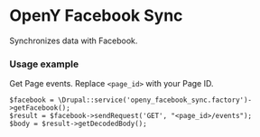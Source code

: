 # OpenY Facebook Sync

Synchronizes data with Facebook.

### Usage example

Get Page events. Replace `<page_id>` with your Page ID.
```
$facebook = \Drupal::service('openy_facebook_sync.factory')->getFacebook();
$result = $facebook->sendRequest('GET', "<page_id>/events");
$body = $result->getDecodedBody();
```
